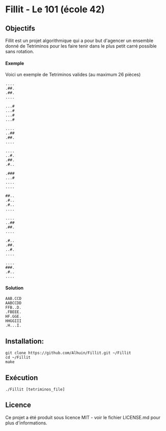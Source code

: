 # Fillit - Le 101 (école 42)

## Objectifs
Fillit est un projet algorithmique qui a pour but d'agencer un ensemble donné de Tetriminos pour les faire tenir dans le plus petit carré possible sans rotation.

#### Exemple
Voici un exemple de Tetriminos valides (au maximum 26 pièces) 

```
....
.##.
.##.
....

...#
...#
...#
...#

....
..##
.##.
....

....
..#.
.##.
.#..

.###
...#
....
....

##..
.#..
.#..
....

....
..##
.##.
....

.#..
.##.
..#.
....

....
###.
.#..
....
```

#### Solution
```
AAB.CCD
AABCCDD
FFB..D.
.FBEEE.
HF.GGE.
HHGGIII
.H...I.
```
## Installation:
```
git clone https://github.com/Alhuin/Fillit.git ~/Fillit
cd ~/Fillit
make
```
## Exécution
```
./Fillit [tetriminos_file]
```
## Licence
Ce projet a été produit sous licence MIT - voir le fichier LICENSE.md pour plus d'informations.
